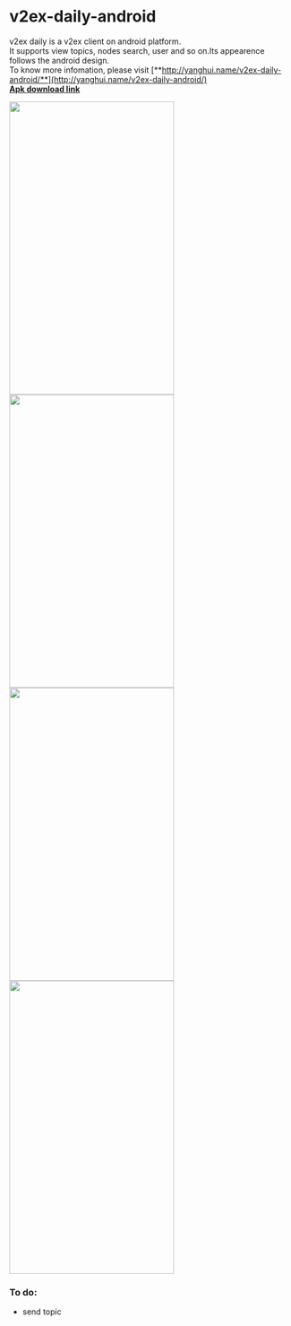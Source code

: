 v2ex-daily-android
==================  
v2ex daily is a v2ex client on android platform.  
It supports view topics, nodes search, user and so on.Its appearence follows the android design.  
To know more infomation, please visit [**http://yanghui.name/v2ex-daily-android/**](http://yanghui.name/v2ex-daily-android/)  
[**Apk download link**](https://github.com/kyze8439690/v2ex-daily-android/releases/download/v1.2.1preview/v2ex_daily_v1.2.1.apk)

<img src="https://raw.github.com/kyze8439690/v2ex-daily-android/master/screenshot/1.jpg" width="294" height="523"/>  
<img src="https://raw.github.com/kyze8439690/v2ex-daily-android/master/screenshot/2.jpg" width="294" height="523"/>  
<img src="https://raw.github.com/kyze8439690/v2ex-daily-android/master/screenshot/3.jpg" width="294" height="523"/>  
<img src="https://raw.github.com/kyze8439690/v2ex-daily-android/master/screenshot/4.jpg" width="294" height="523"/>

### To do:  
- send topic
